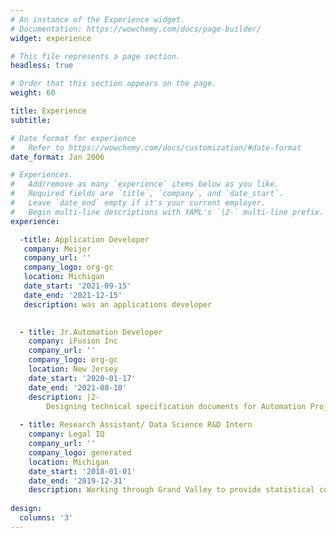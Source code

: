 ```yaml
---
# An instance of the Experience widget.
# Documentation: https://wowchemy.com/docs/page-builder/
widget: experience

# This file represents a page section.
headless: true

# Order that this section appears on the page.
weight: 60

title: Experience
subtitle:

# Date format for experience
#   Refer to https://wowchemy.com/docs/customization/#date-format
date_format: Jan 2006

# Experiences.
#   Add/remove as many `experience` items below as you like.
#   Required fields are `title`, `company`, and `date_start`.
#   Leave `date_end` empty if it's your current employer.
#   Begin multi-line descriptions with YAML's `|2-` multi-line prefix.
experience:

  -title: Application Developer
   company: Meijer
   company_url: ''
   company_logo: org-gc
   location: Michigan
   date_start: '2021-09-15'
   date_end: '2021-12-15'
   description: was an applications developer

  
  - title: Jr.Automation Developer
    company: iFusion Inc
    company_url: ''
    company_logo: org-gc
    location: New Jersey
    date_start: '2020-01-17'
    date_end: '2021-08-10'
    description: |2-
        Designing technical specification documents for Automation Projects. Hands-on experience on UiPath and OpenSpan automation tools. Practical knowledge on creating automations depending on the client requirements. Working knowledge on using HTML objects. Testing, debugging and depoying the automation on both local and server using Pega Robot Manager.
        
  - title: Research Assistant/ Data Science R&D Intern
    company: Legal IQ
    company_url: ''
    company_logo: generated
    location: Michigan
    date_start: '2018-01-01'
    date_end: '2019-12-31'
    description: Working through Grand Valley to provide statistical consulting for a private client. Researching and applying statistical methods to create a marketing product that the client can patent and sell. Tasks include Web Scraping using Selenium, data collection and simulation, pre-processing and analyzing datasets with over 7 million public records. Used ML techniques like social network analysis, clusteering, classification etc to identify and group common behavior among potential targets.
    
design:
  columns: '3'
---
```

